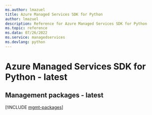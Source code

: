 ```yaml
---
ms.author: lmazuel
title: Azure Managed Services SDK for Python
author: lmazuel
description: Reference for Azure Managed Services SDK for Python
ms.topic: reference
ms.data: 07/26/2022
ms.service: managedservices
ms.devlang: python
---
```

# Azure Managed Services SDK for Python - latest

## Management packages - latest
[!INCLUDE [mgmt-packages](managed-services-mgmt-index.md)]